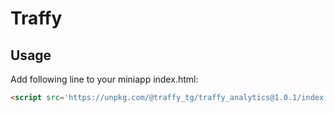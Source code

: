 # Traffy
## Usage

Add following line to your miniapp index.html:

```html
<script src='https://unpkg.com/@traffy_tg/traffy_analytics@1.0.1/index.min.js' campaign_id="<YOUR_CAMPAIGN_ID>"></script>
```